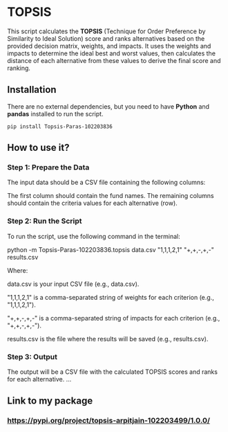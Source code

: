 # TOPSIS

This script calculates the **TOPSIS** (Technique for Order Preference by Similarity to Ideal Solution) score and ranks alternatives based on the provided decision matrix, weights, and impacts. It uses the weights and impacts to determine the ideal best and worst values, then calculates the distance of each alternative from these values to derive the final score and ranking.

## Installation

There are no external dependencies, but you need to have **Python** and **pandas** installed to run the script.

```pip install Topsis-Paras-102203836```

## How to use it?
### Step 1: Prepare the Data
The input data should be a CSV file containing the following columns:

The first column should contain the fund names.
The remaining columns should contain the criteria values for each alternative (row).

### Step 2: Run the Script
To run the script, use the following command in the terminal:


<!-- python topsis.py data.csv "1,1,1,2,1" "+,+,-,+,-" results.csv( agar mereko chalana hai to ) -->
python -m Topsis-Paras-102203836.topsis data.csv "1,1,1,2,1" "+,+,-,+,-" results.csv

Where:

data.csv is your input CSV file (e.g., data.csv).

"1,1,1,2,1" is a comma-separated string of weights for each criterion (e.g., "1,1,1,2,1").

"+,+,-,+,-" is a comma-separated string of impacts for each criterion (e.g., "+,+,-,+,-").

results.csv is the file where the results will be saved (e.g., results.csv).

### Step 3: Output
The output will be a CSV file with the calculated TOPSIS scores and ranks for each alternative.
...

## Link to my package
### https://pypi.org/project/topsis-arpitjain-102203499/1.0.0/
